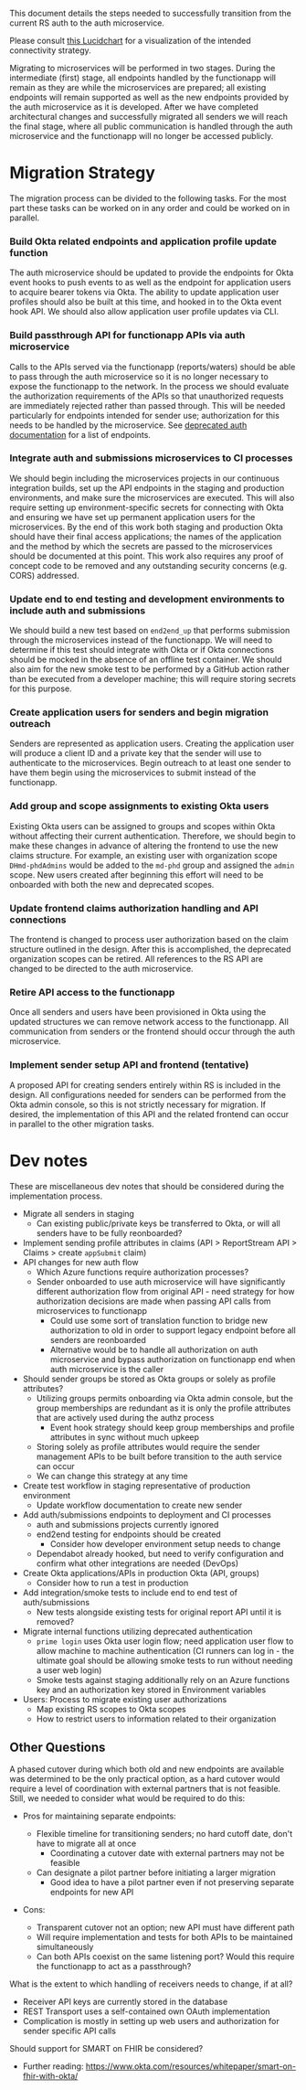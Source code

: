 This document details the steps needed to successfully transition from the current RS auth to the auth microservice.

Please consult [this Lucidchart](http://lucidgov.app/lucidchart/1ad27194-a283-4a38-85e4-132d7e9cf5e3/edit?page=~G0RZ44nv8oX) 
for a visualization of the intended connectivity strategy. 

Migrating to microservices will be performed in two stages. During the intermediate (first) stage, all endpoints handled
by the functionapp will remain as they are while the microservices are prepared; all existing endpoints will remain
supported as well as the new endpoints provided by the auth microservice as it is developed. 
After we have completed architectural changes and successfully migrated all senders we will reach the final stage, where
all public communication is handled through the auth microservice and the functionapp will no longer be accessed publicly.

# Migration Strategy #

The migration process can be divided to the following tasks. For the most part these tasks can be worked on in any order
and could be worked on in parallel.

### Build Okta related endpoints and application profile update function ###
The auth microservice should be updated to provide the endpoints for Okta event hooks to push events to as well as the
endpoint for application users to acquire bearer tokens via Okta. The ability to update application user profiles should
also be built at this time, and hooked in to the Okta event hook API. We should also allow application user profile
updates via CLI.

### Build passthrough API for functionapp APIs via auth microservice ###
Calls to the APIs served via the functionapp (reports/waters) should be able to pass through the auth microservice so it
is no longer necessary to expose the functionapp to the network. In the process we should evaluate the authorization
requirements of the APIs so that unauthorized requests are immediately rejected rather than passed through. This will be
needed particularly for endpoints intended for sender use; authorization for this needs to be handled by the
microservice. See [deprecated auth documentation](authz-deprecated-implementation.md) for a list of endpoints.

### Integrate auth and submissions microservices to CI processes ###
We should begin including the microservices projects in our continuous integration builds, set up the API endpoints in
the staging and production environments, and make sure the microservices are executed. This will also require setting up
environment-specific secrets for connecting with Okta and ensuring we have set up permanent application users for the 
microservices. By the end of this work both staging and production Okta should have their final access applications; the 
names of the application and the method by which the secrets are passed to the microservices should be documented at 
this point. This work also requires any proof of concept code to be removed and any outstanding security concerns (e.g.
CORS) addressed.

### Update end to end testing and development environments to include auth and submissions ###
We should build a new test based on `end2end_up` that performs submission through the microservices instead of the
functionapp. We will need to determine if this test should integrate with Okta or if Okta connections should be mocked
in the absence of an offline test container. We should also aim for the new smoke test to be performed by a GitHub
action rather than be executed from a developer machine; this will require storing secrets for this purpose.

### Create application users for senders and begin migration outreach ###
Senders are represented as application users. Creating the application user will produce a client ID and a private key
that the sender will use to authenticate to the microservices. Begin outreach to at least one sender to have them begin
using the microservices to submit instead of the functionapp.

### Add group and scope assignments to existing Okta users ###
Existing Okta users can be assigned to groups and scopes within Okta without affecting their current authentication.
Therefore, we should begin to make these changes in advance of altering the frontend to use the new claims structure.
For example, an existing user with organization scope `DHmd-phdAdmins` would be added to the `md-phd` group and assigned
the `admin` scope. New users created after beginning this effort will need to be onboarded with both the new and 
deprecated scopes.

### Update frontend claims authorization handling and API connections ###
The frontend is changed to process user authorization based on the claim structure outlined in the design. After this is
accomplished, the deprecated organization scopes can be retired. All references to the RS API are changed to be directed
to the auth microservice. 

### Retire API access to the functionapp ###
Once all senders and users have been provisioned in Okta using the updated structures we can remove network access to
the functionapp. All communication from senders or the frontend should occur through the auth microservice.

### Implement sender setup API and frontend (tentative) ###
A proposed API for creating senders entirely within RS is included in the design. All configurations needed for senders
can be performed from the Okta admin console, so this is not strictly necessary for migration. If desired, the 
implementation of this API and the related frontend can occur in parallel to the other migration tasks.

# Dev notes #
These are miscellaneous dev notes that should be considered during the implementation process.

* Migrate all senders in staging
    * Can existing public/private keys be transferred to Okta, or will all senders have to be fully reonboarded?
* Implement sending profile attributes in claims (API > ReportStream API > Claims > create `appSubmit` claim)
* API changes for new auth flow
  * Which Azure functions require authorization processes?
  * Sender onboarded to use auth microservice will have significantly different authorization flow from original API -
    need strategy for how authorization decisions are made when passing API calls from microservices to functionapp
    * Could use some sort of translation function to bridge new authorization to old in order to support legacy
      endpoint before all senders are reonboarded
    * Alternative would be to handle all authorization on auth microservice and bypass authorization on functionapp
      end when auth microservice is the caller 
* Should sender groups be stored as Okta groups or solely as profile attributes?
    * Utilizing groups permits onboarding via Okta admin console, but the group memberships are redundant as it is only
      the profile attributes that are actively used during the authz process
      * Event hook strategy should keep group memberships and profile attributes in sync without much upkeep 
    * Storing solely as profile attributes would require the sender management APIs to be built before transition to the
      auth service can occur
    * We can change this strategy at any time
* Create test workflow in staging representative of production environment
    * Update workflow documentation to create new sender
* Add auth/submissions endpoints to deployment and CI processes
    * auth and submissions projects currently ignored
    * end2end testing for endpoints should be created
        * Consider how developer environment setup needs to change
    * Dependabot already hooked, but need to verify configuration and confirm what other integrations are needed (DevOps)
* Create Okta applications/APIs in production Okta (API, groups)
    * Consider how to run a test in production
* Add integration/smoke tests to include end to end test of auth/submissions
    * New tests alongside existing tests for original report API until it is removed?
* Migrate internal functions utilizing deprecated authentication
    * `prime login` uses Okta user login flow; need application user flow to allow machine to machine authentication (CI
      runners can log in - the ultimate goal should be allowing smoke tests to run without needing a user web login)
    * Smoke tests against staging additionally rely on an Azure functions key and an authorization key stored in
      Environment variables
* Users: Process to migrate existing user authorizations
    * Map existing RS scopes to Okta scopes
    * How to restrict users to information related to their organization

## Other Questions ##

A phased cutover during which both old and new endpoints are available was determined to be the only practical option,
as a hard cutover would require a level of coordination with external partners that is not feasible. Still, we needed to
consider what would be required to do this:

* Pros for maintaining separate endpoints:
  * Flexible timeline for transitioning senders; no hard cutoff date, don't have to migrate all at once
    * Coordinating a cutover date with external partners may not be feasible
  * Can designate a pilot partner before initiating a larger migration
    * Good idea to have a pilot partner even if not preserving separate endpoints for new API 

* Cons:
  * Transparent cutover not an option; new API must have different path
  * Will require implementation and tests for both APIs to be maintained simultaneously
  * Can both APIs coexist on the same listening port? Would this require the functionapp to act as a passthrough?


What is the extent to which handling of receivers needs to change, if at all?
* Receiver API keys are currently stored in the database
* REST Transport uses a self-contained own OAuth implementation
* Complication is mostly in setting up web users and authorization for sender specific API calls

Should support for SMART on FHIR be considered?
* Further reading: https://www.okta.com/resources/whitepaper/smart-on-fhir-with-okta/
